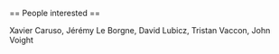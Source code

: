 == People interested ==

Xavier Caruso, Jérémy Le Borgne, David Lubicz, Tristan Vaccon, John Voight
